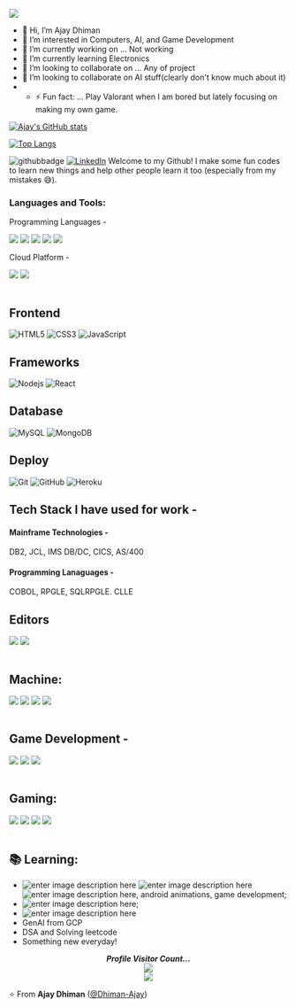 <p>
  <img src="https://user-images.githubusercontent.com/74038190/226190894-18e959ba-d458-4a94-ac44-790190f2a947.gif">
</p>

- 👋 Hi, I’m Ajay Dhiman
- 👀 I’m interested in Computers, AI, and Game Development
- 🔭 I’m currently working on ... Not working
- 🌱 I’m currently learning Electronics
- 👯 I’m looking to collaborate on ... Any of project
- 💞️ I’m looking to collaborate on AI stuff(clearly don't know much about it)
- - ⚡ Fun fact: ... Play Valorant when I am bored but lately focusing on making my own game.
    
    
[![Ajay's GitHub stats](https://github-readme-stats.vercel.app/api?username=Dhiman-Ajay)](https://github.com/Dhiman-Ajay/github-readme-stats)

[![Top Langs](https://github-readme-stats.vercel.app/api/top-langs/?username=Dhiman-Ajay)](https://github.com/Dhiman-Ajay/github-readme-stats)
<!---
Dhiman-Ajay/Dhiman-Ajay is a ✨ special ✨ repository because its `README.md` (this file) appears on your GitHub profile.
You can click the Preview link to take a look at your changes.
--->
![githubbadge](https://img.shields.io/github/followers/Dhiman-Ajay?style=social) <a href="[https://www.linkedin.com/in/Ajay-Dhiman/](https://www.linkedin.com/in/ajay-dhiman-6a5474335/)"><img alt="LinkedIn" src="https://img.shields.io/badge/LinkedIn-Ana%20Luisa%20Dias-blue?style=flat&logo=linkedin"></a> 
Welcome to my Github! I make some fun codes to learn new things and help other people learn it too (especially from my mistakes :sweat_smile:).

### Languages and Tools:
<div display="flex">
  <p>Programming Languages - </p>
  <img src="https://img.shields.io/badge/Python%20-%233776AB.svg?&style=for-the-badge&logo=Python&logoColor=white">
  <img src="https://img.shields.io/badge/Cpp%20-%2300599C.svg?&style=for-the-badge&logo=C++&logoColor=white">
  <img src="https://img.shields.io/badge/TensorFlow%20-%23FF6F00.svg?&style=for-the-badge&logo=TensorFlow&logoColor=black&labelColor=black">
<!---  <img src="https://img.shields.io/badge/python%20-%2314354C.svg?&style=for-the-badge&logo=python&logoColor=white"> --->
  <img src="https://img.shields.io/badge/git%20-%23F05033.svg?&style=for-the-badge&logo=git&logoColor=white"/>
  <img src="https://img.shields.io/badge/github%20-%23121011.svg?&style=for-the-badge&logo=github&logoColor=white"/>


  <p>Cloud Platform - </p>
  <img src="https://img.shields.io/badge/Azure%20-%23F50F0F.svg?&style=for-the-badge&logo=Microsoft&logoColor=white" />
  <img src="https://img.shields.io/badge/Google%20Cloud%20Platform-%234285F4.svg?&style=for-the-badge&logo=GCP&logoColor=white"> 

</div>
<br/>

## Frontend
![HTML5](https://img.shields.io/badge/-HTML5-%23E44D27?style=flat-square&logo=html5&logoColor=ffffff)
![CSS3](https://img.shields.io/badge/-CSS3-%231572B6?style=flat-square&logo=css3)
![JavaScript](https://img.shields.io/badge/-JavaScript-%23F7DF1C?style=flat-square&logo=javascript&logoColor=000000&labelColor=%23F7DF1C&color=%23FFCE5A)

## Frameworks
![Nodejs](https://img.shields.io/badge/-Nodejs-black?style=flat-square&logo=Node.js)
![React](https://img.shields.io/badge/-React-%23282C34?style=flat-square&logo=react)

## Database
![MySQL](https://img.shields.io/badge/-MySQL-black?style=flat-square&logo=mysql)
![MongoDB](https://img.shields.io/badge/-MongoDB-black?style=flat-square&logo=mongodb)

## Deploy
![Git](https://img.shields.io/badge/-Git-black?style=flat-square&logo=git)
![GitHub](https://img.shields.io/badge/-GitHub-181717?style=flat-square&logo=github)
![Heroku](https://img.shields.io/badge/-Heroku-430098?style=flat-square&logo=heroku)

## Tech Stack I have used for work - 
#### Mainframe Technologies -
DB2, JCL, IMS DB/DC, CICS, AS/400
#### Programming Lanaguages -
COBOL, RPGLE, SQLRPGLE. CLLE
<!---<img src="https://www.google.com/url?sa=i&url=https%3A%2F%2Fwww.pngwing.com%2Fen%2Ffree-png-vlsmb&psig=AOvVaw0XAwZx5c2LcbEy5kciEiK5&ust=1744109810294000&source=images&cd=vfe&opi=89978449&ved=0CBQQjRxqFwoTCJDy1cjhxYwDFQAAAAAdAAAAABAJ"/> --->
## Editors
<div display="flex">
  <img src="https://img.shields.io/badge/vscode%20-%23F50F0F.svg?&style=for-the-badge&logo=vscode&logoColor=white" />
  <img src="https://img.shields.io/badge/android%20studio%20-%233DDC84.svg?&style=for-the-badge&logo=androidstudio&logoColor=white">
</div>
<br>


## Machine:
<div display="flex">
  <img src="https://img.shields.io/badge/windows%20-%23F50F0F.svg?&style=for-the-badge&logo=windows&logoColor=white" />
  <img src="https://img.shields.io/badge/ubuntu-%23dd4814.svg?&style=for-the-badge&logo=ubuntu&logoColor=white">
  <img src="https://img.shields.io/badge/AMD-ryzen%205%205600x-%23ED1C24.svg?&style=for-the-badge&logo=amd&logoColor=white" />
  <img src="https://img.shields.io/badge/nvidia-GeForce%20rtx4070-%2376B900.svg?&style=for-the-badge&logo=nvidia&logoColor=white" />
</div>
<br>

## Game Development - 
<div display="flex">
  <img src="https://img.shields.io/badge/Unity%20-%23FFFFFF.svg?&style=for-the-badge&logo=Unity&logoColor=white" />
  <img src="https://img.shields.io/badge/Unreal%20-%230E1128.svg?&style=for-the-badge&logo=Unreal&logoColor=white">
  <img src="https://img.shields.io/badge/Blender%20-%23E87D0D.svg?&style=for-the-badge&logo=Blender&logoColor=white" />
</div>
<br>

## Gaming:
<div display="flex">
  <img src="https://img.shields.io/badge/Steam-%23000000.svg?&style=for-the-badge&logo=steam&logoColor=white" />
  <img src="https://img.shields.io/badge/epic%20games%20-%23000000.svg?&style=for-the-badge&logo=epic%20games&logoColor=white"/>
  <img src="https://img.shields.io/badge/Valorant%20-%23FA4454.svg?&style=for-the-badge&logo=valorant&logoColor=white"" />
  <img src="https://img.shields.io/badge/the%20finals%20-%23D31F3C.svg?&style=for-the-badge&logo=thefinals&logoColor=white"" />
</div>
<br>

 ## :books: Learning:
 - ![enter image description here](https://img.shields.io/badge/-Flutter-5dcede?&logo=flutter) ![enter image description here](https://img.shields.io/badge/-Dart-0d91a3?&logo=dart) ![enter image description here](https://img.shields.io/badge/-Swift-964b09?&logo=swift), android animations, game development;
 - ![enter image description here](https://img.shields.io/badge/-Python-780723?&logo=python);
 - ![enter image description here](https://img.shields.io/badge/-React-2361DAFB?&logo=python)
 - GenAI from GCP
 - DSA and Solving leetcode
 - Something new everyday! 


<p align="center"> 
  <i><b>Profile Visitor Count...</b></i><br>
  <img src="https://raw.githubusercontent.com/saadeghi/saadeghi/master/dino.gif" /><br>
  <img src="https://profile-counter.glitch.me/Dhiman-Ajay/count.svg" />
</p>

<!-- can't stop myself from editing🤷... -->

⭐️ From **Ajay Dhiman** ([@Dhiman-Ajay](https://github.com/Dhiman-Ajay))
